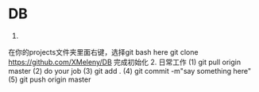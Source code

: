 # DB 

1.
在你的projects文件夹里面右键，选择git bash here
git clone https://github.com/XMeleny/DB
完成初始化
2.
日常工作
(1) git pull origin master
(2) do your job
(3) git add .
(4) git commit -m"say something here"
(5) git push origin master
